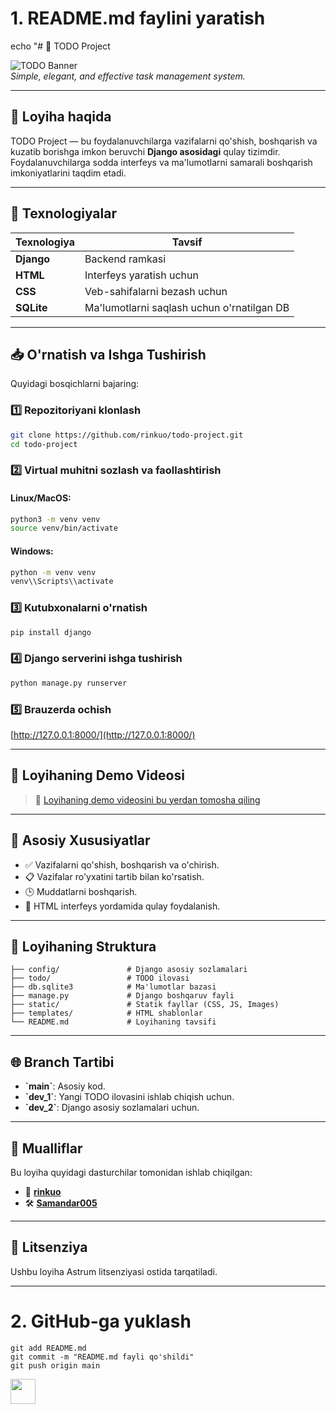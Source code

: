 # 1. README.md faylini yaratish
echo "# 🌟 TODO Project

![TODO Banner](https://github.com/user-attachments/assets/57910b3c-8d1b-4530-b680-fe7cf6f1eceb)  
_Simple, elegant, and effective task management system._

---

## 🎯 Loyiha haqida

TODO Project — bu foydalanuvchilarga vazifalarni qo'shish, boshqarish va kuzatib borishga imkon beruvchi **Django asosidagi** qulay tizimdir. Foydalanuvchilarga sodda interfeys va ma'lumotlarni samarali boshqarish imkoniyatlarini taqdim etadi.

---

## 🚀 Texnologiyalar

| Texnologiya  | Tavsif                                      |
|--------------|---------------------------------------------|
| **Django**   | Backend ramkasi                            |
| **HTML**     | Interfeys yaratish uchun                   |
| **CSS**      | Veb-sahifalarni bezash uchun               |
| **SQLite**   | Ma'lumotlarni saqlash uchun o'rnatilgan DB |

---

## 📥 O'rnatish va Ishga Tushirish

Quyidagi bosqichlarni bajaring:

### 1️⃣ Repozitoriyani klonlash

```bash
git clone https://github.com/rinkuo/todo-project.git
cd todo-project
```

### 2️⃣ Virtual muhitni sozlash va faollashtirish

#### Linux/MacOS:

```bash
python3 -m venv venv
source venv/bin/activate
```

#### Windows:

```bash
python -m venv venv
venv\\Scripts\\activate
```

### 3️⃣ Kutubxonalarni o'rnatish

```bash
pip install django
```

### 4️⃣ Django serverini ishga tushirish

```bash
python manage.py runserver
```

### 5️⃣ Brauzerda ochish

[http://127.0.0.1:8000/](http://127.0.0.1:8000/)

---

## 🎥 Loyihaning Demo Videosi

> 🔗 [Loyihaning demo videosini bu yerdan tomosha qiling](https://youtu.be/dQw4w9WgXcQ)

---

## 📝 Asosiy Xususiyatlar

- ✅ Vazifalarni qo'shish, boshqarish va o'chirish.
- 📋 Vazifalar ro'yxatini tartib bilan ko'rsatish.
- 🕒 Muddatlarni boshqarish.
- 🌟 HTML interfeys yordamida qulay foydalanish.

---

## 📂 Loyihaning Struktura

```plaintext
├── config/               # Django asosiy sozlamalari
├── todo/                 # TODO ilovasi
├── db.sqlite3            # Ma'lumotlar bazasi
├── manage.py             # Django boshqaruv fayli
├── static/               # Statik fayllar (CSS, JS, Images)
├── templates/            # HTML shablonlar
└── README.md             # Loyihaning tavsifi
```

---

## 🌐 Branch Tartibi

- **\`main\`**: Asosiy kod.
- **\`dev_1\`**: Yangi TODO ilovasini ishlab chiqish uchun.
- **\`dev_2\`**: Django asosiy sozlamalari uchun.

---

## 👥 Mualliflar

Bu loyiha quyidagi dasturchilar tomonidan ishlab chiqilgan:

- 🎨 **[rinkuo](https://github.com/rinkuo)**  
- 🛠️ **[Samandar005](https://github.com/Samandar005)**

---

## 📜 Litsenziya

Ushbu loyiha Astrum litsenziyasi ostida tarqatiladi.

---

# 2. GitHub-ga yuklash
```
git add README.md
git commit -m "README.md fayli qo'shildi"
git push origin main
```
<img src="https://raw.githubusercontent.com/innng/innng/master/assets/kyubey.gif" height="40" />  
